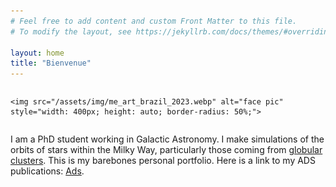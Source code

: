 ```yaml
---
# Feel free to add content and custom Front Matter to this file.
# To modify the layout, see https://jekyllrb.com/docs/themes/#overriding-theme-defaults

layout: home
title: "Bienvenue"
---
```




<div style="display: flex; justify-content: center; align-items: center;">

    <img src="/assets/img/me_art_brazil_2023.webp" alt="face pic" style="width: 400px; height: auto; border-radius: 50%;">

</div>

I am a PhD student working in Galactic Astronomy. I make simulations of the orbits of stars within the Milky Way, particularly those coming from [globular clusters](https://en.wikipedia.org/wiki/Globular_cluster). This is my barebones personal portfolio. Here is a link to my ADS publications: [Ads](https://ui.adsabs.harvard.edu/search/fq=%7B!type%3Daqp%20v%3D%24fq_database%7D&fq_database=(database%3Aastronomy%20OR%20database%3Aphysics)&p_=0&q=%20author%3A%22Ferrone%2C%20Salvatore%22&sort=date%20desc%2C%20bibcode%20desc). 




